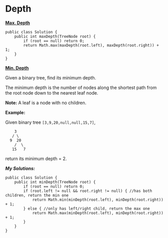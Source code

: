 # Depth

[**Max. Depth**](https://leetcode.com/problems/maximum-depth-of-binary-tree/description/)

```text
public class Solution {
    public int maxDepth(TreeNode root) {
        if (root == null) return 0;
        return Math.max(maxDepth(root.left), maxDepth(root.right)) + 1;
    }
}
```

[**Min. Depth**](https://leetcode.com/problems/minimum-depth-of-binary-tree/description/)

Given a binary tree, find its minimum depth.

The minimum depth is the number of nodes along the shortest path from the root node down to the nearest leaf node.

**Note:** A leaf is a node with no children.

**Example:**

Given binary tree `[3,9,20,null,null,15,7]`,

```text
    3
   / \
  9  20
    /  \
   15   7
```

return its minimum depth = 2.

_**My Solutions:**_

```text
public class Solution {
    public int minDepth(TreeNode root) {
        if (root == null) return 0;
        if (root.left != null && root.right != null) { //has both children, return the min one
            return Math.min(minDepth(root.left), minDepth(root.right)) + 1;
        } else { //only has left/right child, return the max one
            return Math.max(minDepth(root.left), minDepth(root.right)) + 1;
        }
    }
}
```

